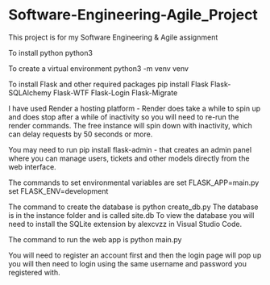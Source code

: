 # Software-Engineering-Agile_Project
This project is for my Software Engineering &amp; Agile assignment

To install python
python3

To create a virtual environment
python3 -m venv venv

To install Flask and other required packages
pip install Flask Flask-SQLAlchemy Flask-WTF Flask-Login Flask-Migrate

I have used Render a hosting platform - Render does take a while to spin up and does stop after a while of inactivity so you will need to re-run the render commands. The free instance will spin down with inactivity, which can delay requests by 50 seconds or more.

You may need to run
pip install flask-admin - that creates an admin panel where you can manage users, tickets and other models directly from the web interface.

The commands to set environmental variables are 
set FLASK_APP=main.py
set FLASK_ENV=development

The command to create the database is python create_db.py
The database is in the instance folder and is called site.db
To view the database you will need to install the SQLite extension by alexcvzz in Visual Studio Code.

The command to run the web app is 
python main.py

You will need to register an account first and then the login page will pop up you will then need to login using the same username and password you registered with.